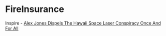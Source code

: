 # FireInsurance
Inspire - [Alex Jones Dispels The Hawaii Space Laser Conspiracy Once And For All](https://banned.video/watch?id=64e900697b9b5a3d762cbd0e)
